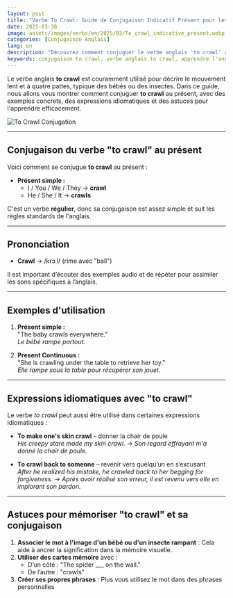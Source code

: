```yaml
---
layout: post
title: "Verbe To Crawl: Guide de Conjugaison Indicatif Présent pour les Débutants"
date: 2025-03-30
image: assets/images/verbs/en/2025/03/To_crawl_indicative_present.webp
categories: [Conjugaison Anglais]
lang: en
description: "Découvrez comment conjuguer le verbe anglais 'to crawl' au présent. Ce guide complet en français est idéal pour les débutants qui souhaitent apprendre à utiliser 'to crawl' correctement avec des exemples, des expressions idiomatiques et des astuces pratiques."
keywords: conjugaison to crawl, verbe anglais to crawl, apprendre l'anglais, conjugaison anglaise pour débutants, expressions avec to crawl, grammaire anglaise, conjuguer to crawl en anglais, to crawl present tense, to crawl present perfect
---
```


Le verbe anglais **to crawl** est couramment utilisé pour décrire le mouvement lent et à quatre pattes, typique des bébés ou des insectes. Dans ce guide, nous allons vous montrer comment conjuguer **to crawl** au présent, avec des exemples concrets, des expressions idiomatiques et des astuces pour l'apprendre efficacement.

![To Crawl Conjugation](/assets/images/verbs/2025/03/Crawl_conjugation.webp)

---

## Conjugaison du verbe "to crawl" au présent

Voici comment se conjugue **to crawl** au présent :

- **Présent simple :**
  - I / You / We / They → **crawl**
  - He / She / It → **crawls**

C'est un verbe **régulier**, donc sa conjugaison est assez simple et suit les règles standards de l'anglais.

---

## Prononciation

- **Crawl** → /krɔːl/ (rime avec "ball")

Il est important d’écouter des exemples audio et de répéter pour assimiler les sons spécifiques à l’anglais.

---

## Exemples d'utilisation

1. **Présent simple :**  
   "The baby crawls everywhere."  
   _Le bébé rampe partout._

2. **Present Continuous :**  
   "She is crawling under the table to retrieve her toy."  
   _Elle rampe sous la table pour récupérer son jouet._

---

## Expressions idiomatiques avec "to crawl"

Le verbe *to crawl* peut aussi être utilisé dans certaines expressions idiomatiques :

- **To make one's skin crawl** – donner la chair de poule  
  _His creepy stare made my skin crawl._ → _Son regard effrayant m'a donné la chair de poule._

- **To crawl back to someone** – revenir vers quelqu’un en s’excusant  
  _After he realized his mistake, he crawled back to her begging for forgiveness._ → _Après avoir réalisé son erreur, il est revenu vers elle en implorant son pardon._

---

## Astuces pour mémoriser "to crawl" et sa conjugaison

1. **Associer le mot à l'image d'un bébé ou d'un insecte rampant** : Cela aide à ancrer la signification dans la mémoire visuelle.
2. **Utiliser des cartes mémoire** avec :  
   - D’un côté : "The spider ___ on the wall."  
   - De l’autre : "crawls"
3. **Créer ses propres phrases** : Plus vous utilisez le mot dans des phrases personnelles